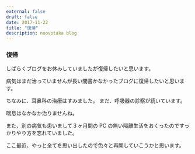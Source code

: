 ```yaml
---
external: false
draft: false
date: 2017-11-22
title: "復帰"
description: nuovotaka blog
---
```


### 復帰

しばらくブログをお休みしていましたが復帰したいと思います。

病気はまだ治っていませんが長い間書かなかったブログに復帰したいと思います。

ちなみに、耳鼻科の治療はすみました。
まだ、呼吸器の診察が続いています。

喘息はなかなか治りませんね。

また、別の病気も患いまして３ヶ月間の PC の無い隔離生活をおくったのですっかりやり方を忘れていました。

ここ最近、やっと全てを思い出したので色々と再開していこうかと思います。
